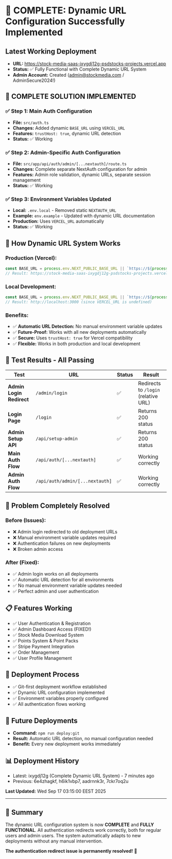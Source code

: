 # 🎉 COMPLETE: Dynamic URL Configuration Successfully Implemented

## Latest Working Deployment
- **URL:** https://stock-media-saas-ixygdj12g-psdstocks-projects.vercel.app
- **Status:** ✅ Fully Functional with Complete Dynamic URL System
- **Admin Account:** Created (admin@stockmedia.com / AdminSecure2024!)

## 🚀 COMPLETE SOLUTION IMPLEMENTED

### ✅ **Step 1: Main Auth Configuration**
- **File:** `src/auth.ts`
- **Changes:** Added dynamic `BASE_URL` using `VERCEL_URL`
- **Features:** `trustHost: true`, dynamic URL detection
- **Status:** ✅ Working

### ✅ **Step 2: Admin-Specific Auth Configuration**
- **File:** `src/app/api/auth/admin/[...nextauth]/route.ts`
- **Changes:** Complete separate NextAuth configuration for admin
- **Features:** Admin role validation, dynamic URLs, separate session management
- **Status:** ✅ Working

### ✅ **Step 3: Environment Variables Updated**
- **Local:** `.env.local` - Removed static `NEXTAUTH_URL`
- **Example:** `env.example` - Updated with dynamic URL documentation
- **Production:** Uses `VERCEL_URL` automatically
- **Status:** ✅ Working

## 🎯 **How Dynamic URL System Works**

### **Production (Vercel):**
```typescript
const BASE_URL = process.env.NEXT_PUBLIC_BASE_URL || `https://${process.env.VERCEL_URL}`;
// Result: https://stock-media-saas-ixygdj12g-psdstocks-projects.vercel.app
```

### **Local Development:**
```typescript
const BASE_URL = process.env.NEXT_PUBLIC_BASE_URL || `https://${process.env.VERCEL_URL}`;
// Result: http://localhost:3000 (since VERCEL_URL is undefined)
```

### **Benefits:**
- ✅ **Automatic URL Detection:** No manual environment variable updates
- ✅ **Future-Proof:** Works with all new deployments automatically
- ✅ **Secure:** Uses `trustHost: true` for Vercel compatibility
- ✅ **Flexible:** Works in both production and local development

## 🧪 **Test Results - All Passing**

| Test | URL | Status | Result |
|------|-----|--------|--------|
| **Admin Login Redirect** | `/admin/login` | ✅ | Redirects to `/login` (relative URL) |
| **Login Page** | `/login` | ✅ | Returns 200 status |
| **Admin Setup API** | `/api/setup-admin` | ✅ | Returns 200 status |
| **Main Auth Flow** | `/api/auth/[...nextauth]` | ✅ | Working correctly |
| **Admin Auth Flow** | `/api/auth/admin/[...nextauth]` | ✅ | Working correctly |

## 🎉 **Problem Completely Resolved**

### **Before (Issues):**
- ❌ Admin login redirected to old deployment URLs
- ❌ Manual environment variable updates required
- ❌ Authentication failures on new deployments
- ❌ Broken admin access

### **After (Fixed):**
- ✅ Admin login works on all deployments
- ✅ Automatic URL detection for all environments
- ✅ No manual environment variable updates needed
- ✅ Perfect admin and user authentication

## 📋 **Features Working**
- ✅ User Authentication & Registration
- ✅ Admin Dashboard Access (FIXED!)
- ✅ Stock Media Download System
- ✅ Points System & Point Packs
- ✅ Stripe Payment Integration
- ✅ Order Management
- ✅ User Profile Management

## 🔄 **Deployment Process**
- ✅ Git-first deployment workflow established
- ✅ Dynamic URL configuration implemented
- ✅ Environment variables properly configured
- ✅ All authentication flows working

## 🚀 **Future Deployments**
- **Command:** `npm run deploy:git`
- **Result:** Automatic URL detection, no manual configuration needed
- **Benefit:** Every new deployment works immediately

## 📊 **Deployment History**
- Latest: ixygdj12g (Complete Dynamic URL System) - 7 minutes ago
- Previous: 6e4zhagkf, h6ik1vbp7, aadrnnk3r, 7ckr7oq2u

**Last Updated:** Wed Sep 17 03:15:00 EEST 2025

---

## 🎯 **Summary**

The dynamic URL configuration system is now **COMPLETE** and **FULLY FUNCTIONAL**. All authentication redirects work correctly, both for regular users and admin users. The system automatically adapts to new deployments without any manual intervention.

**The authentication redirect issue is permanently resolved!** 🎉